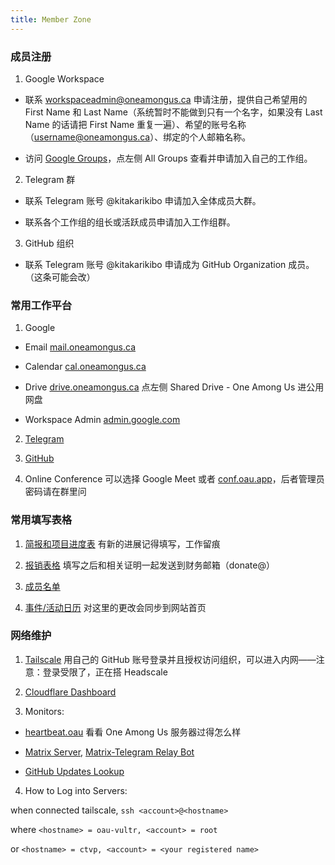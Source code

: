 ```yaml
---
title: Member Zone
---
```


### 成员注册

1. Google Workspace

- 联系 workspaceadmin@oneamongus.ca 申请注册，提供自己希望用的 First Name 和 Last Name（系统暂时不能做到只有一个名字，如果没有 Last Name 的话请把 First Name 重复一遍）、希望的账号名称（username@oneamongus.ca）、绑定的个人邮箱名称。

- 访问 [Google Groups](https://groups.google.com)，点左侧 All Groups 查看并申请加入自己的工作组。

2. Telegram 群

- 联系 Telegram 账号 @kitakarikibo 申请加入全体成员大群。

- 联系各个工作组的组长或活跃成员申请加入工作组群。

3. GitHub 组织

- 联系 Telegram 账号 @kitakarikibo 申请成为 GitHub Organization 成员。（这条可能会改）

### 常用工作平台

1. Google

- Email [mail.oneamongus.ca](http://mail.oneamongus.ca)

- Calendar [cal.oneamongus.ca](http://cal.oneamongus.ca)

- Drive [drive.oneamongus.ca](http://drive.oneamongus.ca) 点左侧 Shared Drive - One Among Us 进公用网盘

- Workspace Admin [admin.google.com](https://admin.google.com)

2. [Telegram](https://web.telegram.org)

3. [GitHub](https://github.com/one-among-us)

4. Online Conference 可以选择 Google Meet 或者 [conf.oau.app](https://conf.oau.app)，后者管理员密码请在群里问

### 常用填写表格

1. [简报和项目进度表](https://docs.google.com/spreadsheets/d/10HKV6kVFKswh-iUC-Vktxkzf0lY9CMzMm8JINPIgKOU/) 有新的进展记得填写，工作留痕

2. [报销表格](https://drive.google.com/file/d/1c4JxY_PQV_Ny8-i5-1cTIWju0Nmf8jbJ/view?usp=drive_link) 填写之后和相关证明一起发送到财务邮箱（donate@）

3. [成员名单](https://contacts.google.com/directory)

4. [事件/活动日历](https://calendar.google.com/calendar/u/2?cid=Y19kZWYzZGMxNjJkZGFmM2IxNWIzZWU0MTk1NTFhMmI2NTA2OGIyNDkzYzBlY2JiZGNlN2RhYTg2N2YyYmMwYWViQGdyb3VwLmNhbGVuZGFyLmdvb2dsZS5jb20) 对这里的更改会同步到网站首页

### 网络维护

1. [Tailscale](https://login.tailscale.com/admin) 用自己的 GitHub 账号登录并且授权访问组织，可以进入内网——注意：登录受限了，正在搭 Headscale

2. [Cloudflare Dashboard](https://dash.cloudflare.com/login)

3. Monitors:

- [heartbeat.oau](https://artefaritakuniklo.github.io/heartbeat.oau/) 看看 One Among Us 服务器过得怎么样

- [Matrix Server](https://oau.app/_matrix/client/versions), [Matrix-Telegram Relay Bot](https://t.me/oaumsgfwdbot)

- [GitHub Updates Lookup](https://t.me/oau_github)

4. How to Log into Servers:

when connected tailscale, `ssh <account>@<hostname>`

where `<hostname> = oau-vultr, <account> = root`

or `<hostname> = ctvp, <account> = <your registered name>`
